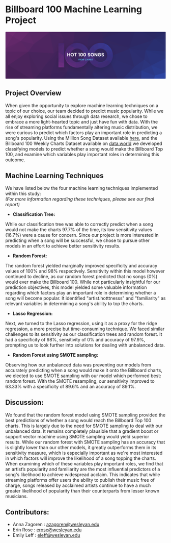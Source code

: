 # Billboard 100 Machine Learning Project 
![alt text](https://github.com/azagoren/Billboard100_MachineLearning/blob/master/bboard.png?raw=true)


## Project Overview

When given the opportunity to explore machine learning techniques on a topic of our choice, our team decided to predict music popularity. While we all enjoy exploring social issues through data research, we chose to embrace a more light-hearted topic and just have fun with data. With the rise of streaming platforms fundamentally altering music distribution, we were curious to predict which factors play an important role in predicting a song's popularity. Using the Million Song Dataset available [here](https://raw.githubusercontent.com/Vatshayan/Song-Classification/master/music.csv), and the Billboard 100 Weekly Charts Dataset available on [data.world](https://data.world/kcmillersean/billboard-hot-100-1958-2017) we developed classifying models to predict whether a song would make the Billboard Top 100, and examine which variables play important roles in determining this outcome. 

## Machine Learning Techniques 

We have listed below the four machine learning techniques implemented within this study: <br>
*(For more information regarding these techniques, please see our final report)*

* **Classification Tree:**

While our classification tree was able to correctly predict when a song would not make the charts 97.7% of the time, its low sensitivity values (16.7%) were a cause for concern. Since our project is more interested in predicting when a song will be successful, we chose to pursue other models in an effort to achieve better sensitivity results. 

* **Random Forest:**

The random forest yielded marginally improved specificity and accuracy values of 100% and 98% respectively. Sensitivity within this model however continued to decline, as our random forest predicted that no songs (0%) would ever make the Billboard 100. While not particularly insightful for our prediction objectives, this model yielded some valuable information regarding which factors play an important role in determining whether a song will become popular. It identified "artist.hotttnesss" and "familiarity" as relevant variables in determining a song's ability to top the charts. 

* **Lasso Regression:**

Next, we turned to the Lasso regression, using it as a proxy for the ridge regression, a more precise but time-consuming technique. We faced similar challenges to its sensitivity as our classification trees and random forest. It had a specificity of 98%, sensitivity of 0% and accuracy of 97.9%, prompting us to look further into solutions for dealing with unbalanced data. 

* **Random Forest using SMOTE sampling:** 

Observing how our unbalanced data was preventing our models from accurately predicting when a song would make it onto the Billboard charts, we elected to use SMOTE sampling with our model which performed best: random forest. With the SMOTE resampling, our sensitivity improved to 63.33% with a specificity of 89.6% and an accuracy of 89.1%. 

## Discussion: 

We found that the random forest model using SMOTE sampling provided the best predictions of whether a song would reach the Billboard Top 100 charts. This is largely due to the need for SMOTE sampling to deal with our unbalanced data. It remains completely plausible that a gradient boost or support vector machine using SMOTE sampling would yield superior results. While our random forest with SMOTE sampling has an accuracy that is slightly lower than our other models, it greatly outperforms them in its sensitivity measure, which is especially important as we're most interested in which factors will improve the likelihood of a song topping the charts. When examining which of these variables play important roles, we find that an artist’s popularity and familiarity are the most influential predictors of a song's likelihood to achieve widespread acclaim. This indicates that while streaming platforms offer users the ability to publish their music free of charge, songs released by acclaimed artists continue to have a much greater likelihood of popularity than their counterparts from lesser known musicians. 

## Contributors: 

* Anna Zagoren : azagoren@wesleyan.edu
* Erin Rose : erose@wesleyan.edu
* Emily Leff : eleff@wesleyan.edu
